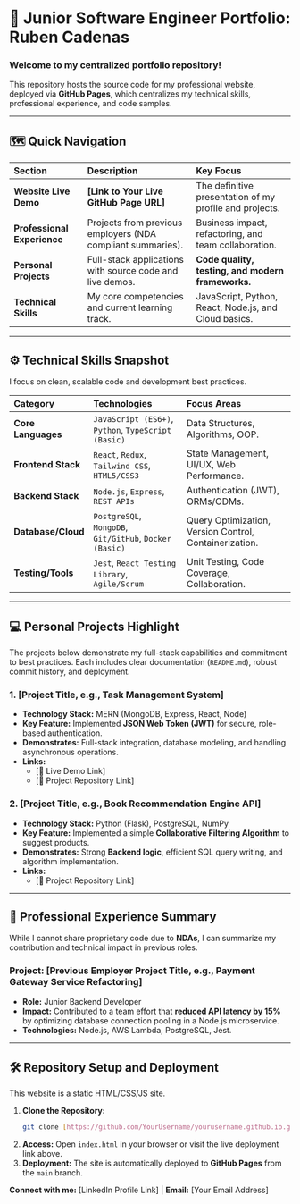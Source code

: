 # 🚀 Junior Software Engineer Portfolio: Ruben Cadenas

### Welcome to my centralized portfolio repository!

This repository hosts the source code for my professional website, deployed via **GitHub Pages**, which centralizes my technical skills, professional experience, and code samples.

---

## 🗺️ Quick Navigation

| Section | Description | Key Focus |
| :--- | :--- | :--- |
| **Website Live Demo** | **[Link to Your Live GitHub Page URL]** | The definitive presentation of my profile and projects. |
| **Professional Experience** | Projects from previous employers (NDA compliant summaries). | Business impact, refactoring, and team collaboration. |
| **Personal Projects** | Full-stack applications with source code and live demos. | **Code quality, testing, and modern frameworks.** |
| **Technical Skills** | My core competencies and current learning track. | JavaScript, Python, React, Node.js, and Cloud basics. |

---

## ⚙️ Technical Skills Snapshot

I focus on clean, scalable code and development best practices.

| Category | Technologies | Focus Areas |
| :--- | :--- | :--- |
| **Core Languages** | `JavaScript (ES6+)`, `Python`, `TypeScript (Basic)` | Data Structures, Algorithms, OOP. |
| **Frontend Stack** | `React`, `Redux`, `Tailwind CSS`, `HTML5/CSS3` | State Management, UI/UX, Web Performance. |
| **Backend Stack** | `Node.js`, `Express`, `REST APIs` | Authentication (JWT), ORMs/ODMs. |
| **Database/Cloud** | `PostgreSQL`, `MongoDB`, `Git/GitHub`, `Docker (Basic)` | Query Optimization, Version Control, Containerization. |
| **Testing/Tools** | `Jest`, `React Testing Library`, `Agile/Scrum` | Unit Testing, Code Coverage, Collaboration. |

---

## 💻 Personal Projects Highlight

The projects below demonstrate my full-stack capabilities and commitment to best practices. Each includes clear documentation (`README.md`), robust commit history, and deployment.

### 1. [Project Title, e.g., Task Management System]

* **Technology Stack:** MERN (MongoDB, Express, React, Node)
* **Key Feature:** Implemented **JSON Web Token (JWT)** for secure, role-based authentication.
* **Demonstrates:** Full-stack integration, database modeling, and handling asynchronous operations.
* **Links:**
    * [🚀 Live Demo Link]
    * [🔗 Project Repository Link]

### 2. [Project Title, e.g., Book Recommendation Engine API]

* **Technology Stack:** Python (Flask), PostgreSQL, NumPy
* **Key Feature:** Implemented a simple **Collaborative Filtering Algorithm** to suggest products.
* **Demonstrates:** Strong **Backend logic**, efficient SQL query writing, and algorithm implementation.
* **Links:**
    * [🔗 Project Repository Link]

---

## 💼 Professional Experience Summary

While I cannot share proprietary code due to **NDAs**, I can summarize my contribution and technical impact in previous roles.

### Project: [Previous Employer Project Title, e.g., Payment Gateway Service Refactoring]

* **Role:** Junior Backend Developer
* **Impact:** Contributed to a team effort that **reduced API latency by 15%** by optimizing database connection pooling in a Node.js microservice.
* **Technologies:** Node.js, AWS Lambda, PostgreSQL, Jest.

---

## 🛠️ Repository Setup and Deployment

This website is a static HTML/CSS/JS site.

1.  **Clone the Repository:**
    ```bash
    git clone [https://github.com/YourUsername/yourusername.github.io.git](https://github.com/YourUsername/yourusername.github.io.git)
    ```
2.  **Access:** Open `index.html` in your browser or visit the live deployment link above.
3.  **Deployment:** The site is automatically deployed to **GitHub Pages** from the `main` branch.

**Connect with me:** [LinkedIn Profile Link] | **Email:** [Your Email Address]
